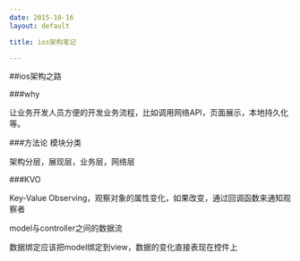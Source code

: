 ```yaml
---
date: 2015-10-16
layout: default

title: ios架构笔记

---
```


##ios架构之路

###why

让业务开发人员方便的开发业务流程，比如调用网络API，页面展示，本地持久化等。

###方法论
模块分类

架构分层，展现层，业务层，网络层

###KVO

Key-Value Observing，观察对象的属性变化，如果改变，通过回调函数来通知观察者

model与controller之间的数据流

数据绑定应该把model绑定到view，数据的变化直接表现在控件上





